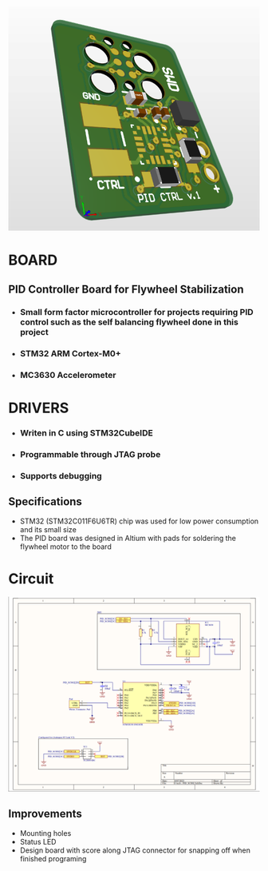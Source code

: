 ![Banner](docs/img/pidsideview.png)
# BOARD
## PID Controller Board for Flywheel Stabilization
- ### Small form factor microcontroller for projects requiring PID control such as the self balancing flywheel done in this project
- ### STM32 ARM Cortex-M0+
- ### MC3630 Accelerometer
# DRIVERS
- ### Writen in C using STM32CubeIDE
- ### Programmable through JTAG probe
- ### Supports debugging
## Specifications
- STM32 (STM32C011F6U6TR) chip was used for low power consumption and its small size
- The PID board was designed in Altium with pads for soldering the flywheel motor to the board

# Circuit
![](docs/img/SCH_PIC.png)

## Improvements
- Mounting holes
- Status LED
- Design board with score along JTAG connector for snapping off when finished programing
